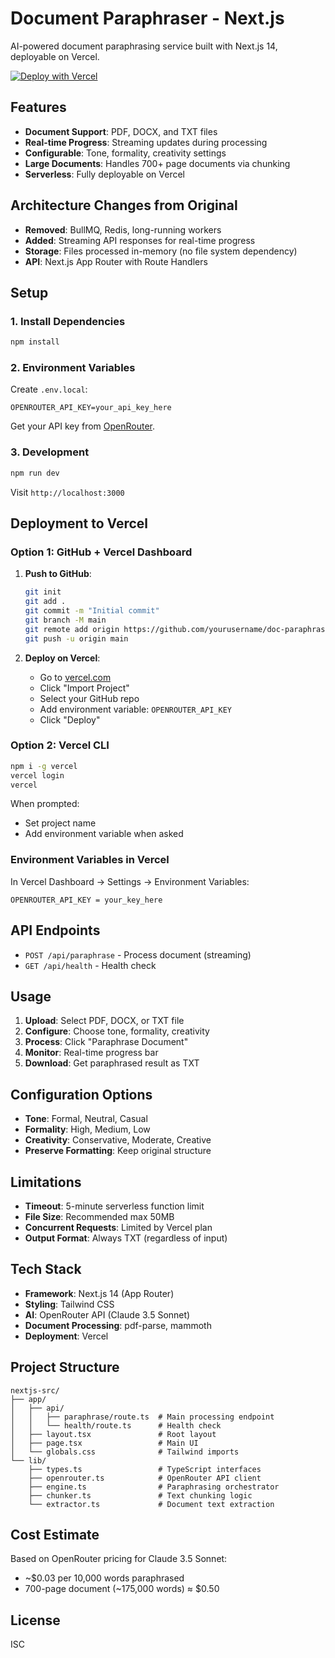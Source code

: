 # Document Paraphraser - Next.js

AI-powered document paraphrasing service built with Next.js 14, deployable on Vercel.

[![Deploy with Vercel](https://vercel.com/button)](https://vercel.com/new/clone?repository-url=https://github.com/arihealthbird/doc-paraphraser-nextjs)

## Features

- **Document Support**: PDF, DOCX, and TXT files
- **Real-time Progress**: Streaming updates during processing
- **Configurable**: Tone, formality, creativity settings
- **Large Documents**: Handles 700+ page documents via chunking
- **Serverless**: Fully deployable on Vercel

## Architecture Changes from Original

- **Removed**: BullMQ, Redis, long-running workers
- **Added**: Streaming API responses for real-time progress
- **Storage**: Files processed in-memory (no file system dependency)
- **API**: Next.js App Router with Route Handlers

## Setup

### 1. Install Dependencies

```bash
npm install
```

### 2. Environment Variables

Create `.env.local`:

```env
OPENROUTER_API_KEY=your_api_key_here
```

Get your API key from [OpenRouter](https://openrouter.ai/).

### 3. Development

```bash
npm run dev
```

Visit `http://localhost:3000`

## Deployment to Vercel

### Option 1: GitHub + Vercel Dashboard

1. **Push to GitHub**:
   ```bash
   git init
   git add .
   git commit -m "Initial commit"
   git branch -M main
   git remote add origin https://github.com/yourusername/doc-paraphraser.git
   git push -u origin main
   ```

2. **Deploy on Vercel**:
   - Go to [vercel.com](https://vercel.com)
   - Click "Import Project"
   - Select your GitHub repo
   - Add environment variable: `OPENROUTER_API_KEY`
   - Click "Deploy"

### Option 2: Vercel CLI

```bash
npm i -g vercel
vercel login
vercel
```

When prompted:
- Set project name
- Add environment variable when asked

### Environment Variables in Vercel

In Vercel Dashboard → Settings → Environment Variables:

```
OPENROUTER_API_KEY = your_key_here
```

## API Endpoints

- `POST /api/paraphrase` - Process document (streaming)
- `GET /api/health` - Health check

## Usage

1. **Upload**: Select PDF, DOCX, or TXT file
2. **Configure**: Choose tone, formality, creativity
3. **Process**: Click "Paraphrase Document"
4. **Monitor**: Real-time progress bar
5. **Download**: Get paraphrased result as TXT

## Configuration Options

- **Tone**: Formal, Neutral, Casual
- **Formality**: High, Medium, Low
- **Creativity**: Conservative, Moderate, Creative
- **Preserve Formatting**: Keep original structure

## Limitations

- **Timeout**: 5-minute serverless function limit
- **File Size**: Recommended max 50MB
- **Concurrent Requests**: Limited by Vercel plan
- **Output Format**: Always TXT (regardless of input)

## Tech Stack

- **Framework**: Next.js 14 (App Router)
- **Styling**: Tailwind CSS
- **AI**: OpenRouter API (Claude 3.5 Sonnet)
- **Document Processing**: pdf-parse, mammoth
- **Deployment**: Vercel

## Project Structure

```
nextjs-src/
├── app/
│   ├── api/
│   │   ├── paraphrase/route.ts  # Main processing endpoint
│   │   └── health/route.ts      # Health check
│   ├── layout.tsx               # Root layout
│   ├── page.tsx                 # Main UI
│   └── globals.css              # Tailwind imports
└── lib/
    ├── types.ts                 # TypeScript interfaces
    ├── openrouter.ts            # OpenRouter API client
    ├── engine.ts                # Paraphrasing orchestrator
    ├── chunker.ts               # Text chunking logic
    └── extractor.ts             # Document text extraction
```

## Cost Estimate

Based on OpenRouter pricing for Claude 3.5 Sonnet:
- ~$0.03 per 10,000 words paraphrased
- 700-page document (~175,000 words) ≈ $0.50

## License

ISC
